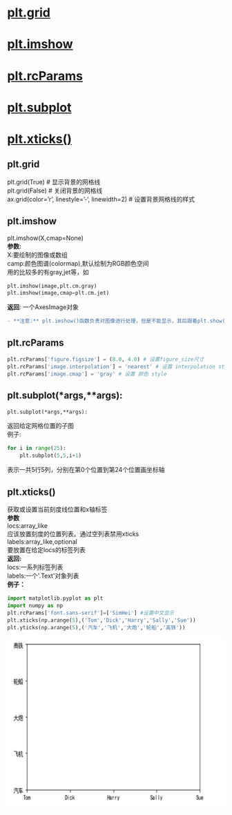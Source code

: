 # [plt.grid](#grid)
# [plt.imshow](#imshow)
# [plt.rcParams](#rcParams)  
# [plt.subplot](#subplot)
# [plt.xticks()](#xticks)

<div id="grid"></div> 

## plt.grid <br>
plt.grid(True) # 显示背景的网格线<br>
plt.grid(False) # 关闭背景的网格线<br> 
ax.grid(color=’r’, linestyle=’-‘, linewidth=2) # 设置背景网格线的样式<br>

<div id="imshow"></div>

## plt.imshow

plt.imshow(X,cmap=None)<br>
**参数:**<br>
X:要绘制的图像或数组<br>
camp:颜色图谱(colormap),默认绘制为RGB颜色空间<br>
用的比较多的有gray,jet等，如<br>
```python
plt.imshow(image,plt.cm.gray)
plt.imshow(image,cmap=plt.cm.jet)
```
**返回**:
一个AxesImage对象<br>
```diff
- **注意:** plt.imshow()函数负责对图像进行处理，但是不能显示，其后跟着plt.show()才能显示出来<br>
```
<div id="rcParams"></div> 

## plt.rcParams 

```python
plt.rcParams['figure.figsize'] = (8.0, 4.0) # 设置figure_size尺寸  
plt.rcParams['image.interpolation'] = 'nearest' # 设置 interpolation style  
plt.rcParams['image.cmap'] = 'gray' # 设置 颜色 style
```


<div id="subplot"></div> 

## plt.subplot(*args,**args):

```
plt.subplot(*args,**args):
```  

返回给定网格位置的子图<br>
例子:<br> 
```python
for i in range(25):  
	plt.subplot(5,5,i+1)
``` 

表示一共5行5列，分别在第0个位置到第24个位置画坐标轴

<div id="xticks"></div>

## plt.xticks()<br/>
获取或设置当前刻度线位置和x轴标签<br/>
**参数**<br/>
locs:array_like<br/>
应该放置刻度的位置列表。通过空列表禁用xticks<br/>
labels:array_like,optional<br/>
要放置在给定locs的标签列表<br/>
**返回:**<br/>
locs:一系列标签列表<br/>
labels:一个'.Text'对象列表<br/>
**例子：**<br/>
```python
import matplotlib.pyplot as plt
import numpy as np
plt.rcParams['font.sans-serif']=['SimHei'] #设置中文显示
plt.xticks(np.arange(5),('Tom','Dick','Harry','Sally','Sue'))
plt.yticks(np.arange(5),('汽车','飞机','大炮','轮船','高铁'))
```
<img width="600px" height="400px"  src="https://github.com/czwinner/AI_NOTES/blob/master/matplotlib/pictures/plt.xticks.jpg"/>

